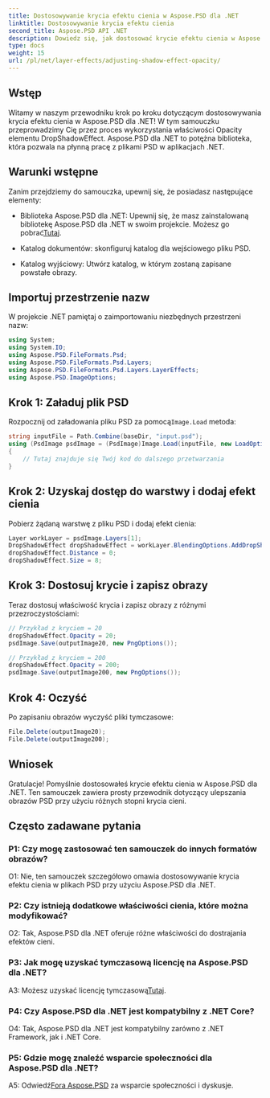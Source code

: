 ```yaml
---
title: Dostosowywanie krycia efektu cienia w Aspose.PSD dla .NET
linktitle: Dostosowywanie krycia efektu cienia
second_title: Aspose.PSD API .NET
description: Dowiedz się, jak dostosować krycie efektu cienia w Aspose.PSD dla .NET, korzystając z tego wszechstronnego samouczka.
type: docs
weight: 15
url: /pl/net/layer-effects/adjusting-shadow-effect-opacity/
---
```

## Wstęp

Witamy w naszym przewodniku krok po kroku dotyczącym dostosowywania krycia efektu cienia w Aspose.PSD dla .NET! W tym samouczku przeprowadzimy Cię przez proces wykorzystania właściwości Opacity elementu DropShadowEffect. Aspose.PSD dla .NET to potężna biblioteka, która pozwala na płynną pracę z plikami PSD w aplikacjach .NET.

## Warunki wstępne

Zanim przejdziemy do samouczka, upewnij się, że posiadasz następujące elementy:

-  Biblioteka Aspose.PSD dla .NET: Upewnij się, że masz zainstalowaną bibliotekę Aspose.PSD dla .NET w swoim projekcie. Możesz go pobrać[Tutaj](https://releases.aspose.com/psd/net/).

- Katalog dokumentów: skonfiguruj katalog dla wejściowego pliku PSD.

- Katalog wyjściowy: Utwórz katalog, w którym zostaną zapisane powstałe obrazy.

## Importuj przestrzenie nazw

W projekcie .NET pamiętaj o zaimportowaniu niezbędnych przestrzeni nazw:

```csharp
using System;
using System.IO;
using Aspose.PSD.FileFormats.Psd;
using Aspose.PSD.FileFormats.Psd.Layers;
using Aspose.PSD.FileFormats.Psd.Layers.LayerEffects;
using Aspose.PSD.ImageOptions;
```

## Krok 1: Załaduj plik PSD

 Rozpocznij od załadowania pliku PSD za pomocą`Image.Load` metoda:

```csharp
string inputFile = Path.Combine(baseDir, "input.psd");
using (PsdImage psdImage = (PsdImage)Image.Load(inputFile, new LoadOptions()))
{
    // Tutaj znajduje się Twój kod do dalszego przetwarzania
}
```

## Krok 2: Uzyskaj dostęp do warstwy i dodaj efekt cienia

Pobierz żądaną warstwę z pliku PSD i dodaj efekt cienia:

```csharp
Layer workLayer = psdImage.Layers[1];
DropShadowEffect dropShadowEffect = workLayer.BlendingOptions.AddDropShadow();
dropShadowEffect.Distance = 0;
dropShadowEffect.Size = 8;
```

## Krok 3: Dostosuj krycie i zapisz obrazy

Teraz dostosuj właściwość krycia i zapisz obrazy z różnymi przezroczystościami:

```csharp
// Przykład z kryciem = 20
dropShadowEffect.Opacity = 20;
psdImage.Save(outputImage20, new PngOptions());

// Przykład z kryciem = 200
dropShadowEffect.Opacity = 200;
psdImage.Save(outputImage200, new PngOptions());
```

## Krok 4: Oczyść

Po zapisaniu obrazów wyczyść pliki tymczasowe:

```csharp
File.Delete(outputImage20);
File.Delete(outputImage200);
```

## Wniosek

Gratulacje! Pomyślnie dostosowałeś krycie efektu cienia w Aspose.PSD dla .NET. Ten samouczek zawiera prosty przewodnik dotyczący ulepszania obrazów PSD przy użyciu różnych stopni krycia cieni.

## Często zadawane pytania

### P1: Czy mogę zastosować ten samouczek do innych formatów obrazów?

O1: Nie, ten samouczek szczegółowo omawia dostosowywanie krycia efektu cienia w plikach PSD przy użyciu Aspose.PSD dla .NET.

### P2: Czy istnieją dodatkowe właściwości cienia, które można modyfikować?

O2: Tak, Aspose.PSD dla .NET oferuje różne właściwości do dostrajania efektów cieni.

### P3: Jak mogę uzyskać tymczasową licencję na Aspose.PSD dla .NET?

 A3: Możesz uzyskać licencję tymczasową[Tutaj](https://purchase.aspose.com/temporary-license/).

### P4: Czy Aspose.PSD dla .NET jest kompatybilny z .NET Core?

O4: Tak, Aspose.PSD dla .NET jest kompatybilny zarówno z .NET Framework, jak i .NET Core.

### P5: Gdzie mogę znaleźć wsparcie społeczności dla Aspose.PSD dla .NET?

 A5: Odwiedź[Fora Aspose.PSD](https://forum.aspose.com/c/psd/34) za wsparcie społeczności i dyskusje.